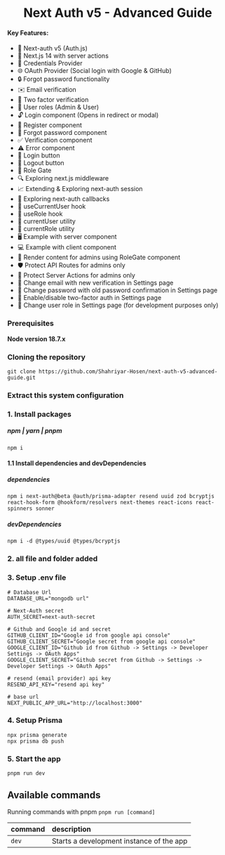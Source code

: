 <h1 align="center">Next Auth v5 - Advanced Guide</h1>

#### Key Features:

- 🔐 Next-auth v5 (Auth.js)
- 🚀 Next.js 14 with server actions
- 🔑 Credentials Provider
- 🌐 OAuth Provider (Social login with Google & GitHub)
- 🔒 Forgot password functionality
- ✉️ Email verification
- 📱 Two factor verification
- 👥 User roles (Admin & User)
- 🔓 Login component (Opens in redirect or modal)
- 📝 Register component
- 🤔 Forgot password component
- ✅ Verification component
- ⚠️ Error component
- 🔘 Login button
- 🚪 Logout button
- 🚧 Role Gate
- 🔍 Exploring next.js middleware
- 📈 Extending & Exploring next-auth session
- 🔄 Exploring next-auth callbacks
- 👤 useCurrentUser hook
- 🛂 useRole hook
- 🧑 currentUser utility
- 👮 currentRole utility
- 🖥️ Example with server component
- 💻 Example with client component
- 👑 Render content for admins using RoleGate component
- 🛡️ Protect API Routes for admins only
- 🔐 Protect Server Actions for admins only
- 📧 Change email with new verification in Settings page
- 🔑 Change password with old password confirmation in Settings page
- 🔔 Enable/disable two-factor auth in Settings page
- 🔄 Change user role in Settings page (for development purposes only)

### Prerequisites

**Node version 18.7.x**

### Cloning the repository

```shell
git clone https://github.com/Shahriyar-Hosen/next-auth-v5-advanced-guide.git
```

### Extract this system configuration

### 1. Install packages

##### npm | yarn | pnpm

```shell
npm i
```

#### 1.1 Install dependencies and devDependencies

##### dependencies

```shell
npm i next-auth@beta @auth/prisma-adapter resend uuid zod bcryptjs react-hook-form @hookform/resolvers next-themes react-icons react-spinners sonner
```

##### devDependencies

```shell
npm i -d @types/uuid @types/bcryptjs
```

### 2. all file and folder added

### 3. Setup .env file

```env
# Database Url
DATABASE_URL="mongodb url"

# Next-Auth secret
AUTH_SECRET=next-auth-secret

# Github and Google id and secret
GITHUB_CLIENT_ID="Google id from google api console"
GITHUB_CLIENT_SECRET="Google secret from google api console"
GOOGLE_CLIENT_ID="Github id from Github -> Settings -> Developer Settings -> OAuth Apps"
GOOGLE_CLIENT_SECRET="Github secret from Github -> Settings -> Developer Settings -> OAuth Apps"

# resend (email provider) api key
RESEND_API_KEY="resend api key"

# base url
NEXT_PUBLIC_APP_URL="http://localhost:3000"
```

### 4. Setup Prisma

```shell
npx prisma generate
npx prisma db push
```

### 5. Start the app

```shell
pnpm run dev
```

## Available commands

Running commands with pnpm `pnpm run [command]`

| command | description                              |
| :------ | :--------------------------------------- |
| `dev`   | Starts a development instance of the app |
